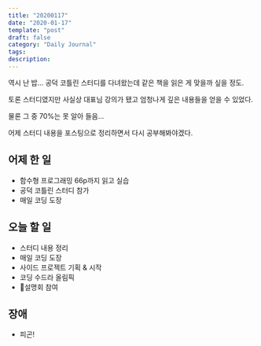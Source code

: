 ```yaml
---
title: "20200117"
date: "2020-01-17"
template: "post"
draft: false
category: "Daily Journal"
tags:
description:
---
```


역시 난 밥...
공덕 코틀린 스터디를 다녀왔는데
같은 책을 읽은 게 맞을까 싶을 정도.

토론 스터디였지만 사실상 대표님 강의가 됐고
엄청나게 깊은 내용들을 얻을 수 있었다.

물론 그 중 70%는 못 알아 들음...

어제 스터디 내용을 포스팅으로 정리하면서
다시 공부해봐야겠다.

## 어제 한 일

* 함수형 프로그래밍 66p까지 읽고 실습
* 공덕 코틀린 스터디 참가
* 매일 코딩 도장

## 오늘 할 일

* 스터디 내용 정리
* 매일 코딩 도장
* 사이드 프로젝트 기획 & 시작
* 코딩 수드라 올림픽
* 설명회 참여

## 장애

* 피곤!
